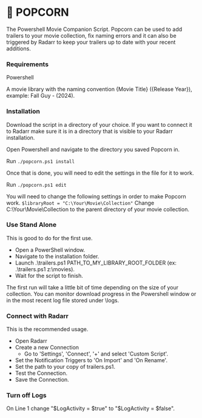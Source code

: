 # 🍿 POPCORN
  The Powershell Movie Companion Script.  Popcorn can be used to add trailers to your movie collection, fix naming errors and it can also be triggered by Radarr to keep your trailers up to date with your recent additions.

### Requirements
Powershell

A movie library with the naming convention {Movie Title} ({Release Year}), example: Fall Guy - (2024).

### Installation
Download the script in a directory of your choice.  If you want to connect it to Radarr make sure it is in a directory that is visible to your Radarr installation.

Open Powershell and navigate to the directory you saved Popcorn in.

Run ``./popcorn.ps1 install``

Once that is done, you will need to edit the settings in the file for it to work.

Run ``./popcorn.ps1 edit``

You will need to change the following settings in order to make Popcorn work.
  ``$libraryRoot = "C:\Your\Movie\Collection"`` 
Change C:\Your\Movie\Collection to the parent directory of your movie collection.
  
### Use Stand Alone
This is good to do for the first use.
- Open a PowerShell window.
- Navigate to the installation folder.
- Launch .\trailers.ps1 PATH_TO_MY_LIBRARY_ROOT_FOLDER (ex: .\trailers.ps1 z:\movies).
- Wait for the script to finish.

The first run will take a little bit of time depending on the size of your collection.
You can monitor download progress in the Powershell window or in the most recent log file stored under \logs.

### Connect with Radarr
This is the recommended usage.
- Open Radarr
- Create a new Connection
  - Go to 'Settings', 'Connect', '+' and select 'Custom Script'.
- Set the Notification Triggers to 'On Import' and 'On Rename'.
- Set the path to your copy of trailers.ps1.
- Test the Connection.
- Save the Connection.

### Turn off Logs
On Line 1 change "$LogActivity = $true"
to "$LogActivity = $false".
